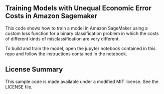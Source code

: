 ## Training Models with Unequal Economic Error Costs in Amazon Sagemaker

This code shows how to train a model in Amazon SageMaker using a custom loss function for a binary classification problem in which the costs of different kinds of misclassification are very different.

To build and train the model, open the jupyter notebook contained in this repo and follow the instructions contained in the notebook.

## License Summary

This sample code is made available under a modified MIT license. See the LICENSE file.
